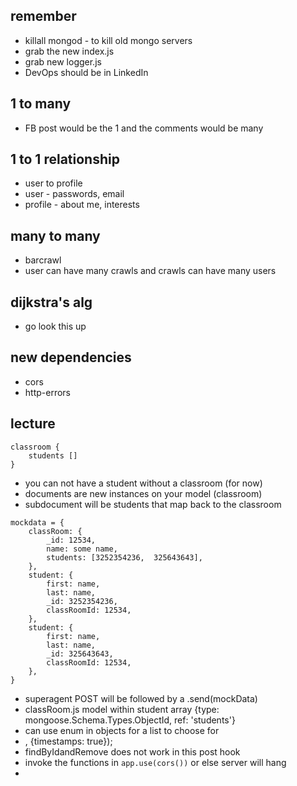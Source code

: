 ## remember
- killall mongod - to kill old mongo servers
- grab the new index.js
- grab new logger.js
- DevOps should be in LinkedIn

## 1 to many
- FB post would be the 1 and the comments would be many

## 1 to 1 relationship
- user to profile
- user - passwords, email
- profile - about me, interests

## many to many
- barcrawl
- user can have many crawls and crawls can have many users

## dijkstra's alg
- go look this up

## new dependencies
- cors
- http-errors

## lecture
```
classroom {
    students []
}
```
- you can not have a student without a classroom (for now)
- documents are new instances on your model (classroom)
- subdocument will be students that map back to the classroom

```
mockdata = {
    classRoom: {
        _id: 12534,
        name: some name,
        students: [3252354236,  325643643],
    },
    student: {
        first: name,
        last: name,
        _id: 3252354236,
        classRoomId: 12534,
    },
    student: {
        first: name,
        last: name,
        _id: 325643643,
        classRoomId: 12534,
    },
}
```
- superagent POST will be followed by a .send(mockData)
- classRoom.js model within student array {type: mongoose.Schema.Types.ObjectId, ref: 'students'}
- can use enum in objects for a list to choose for
- , {timestamps: true});
- findByIdandRemove does not work in this post hook
- invoke the functions in ``` app.use(cors()) ``` or else server will hang
- 